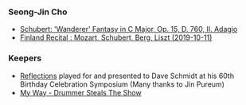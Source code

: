 
### Seong-Jin Cho
- [Schubert: 'Wanderer' Fantasy in C Major, Op. 15, D. 760, II. Adagio](https://youtu.be/CqRv__QKJ68)
- [Finland Recital : Mozart, Schubert, Berg, Liszt (2019-10-11)](https://youtu.be/MP-FHZLP-dA)

### Keepers
- [Reflections](https://youtu.be/xW_D5HHkJnI) played for and presented to Dave Schmidt at his 60th Birthday Celebration Symposium (Many thanks to Jin Pureum)
- [My Way - Drummer Steals The Show](https://youtu.be/a9kPfelTEds)
